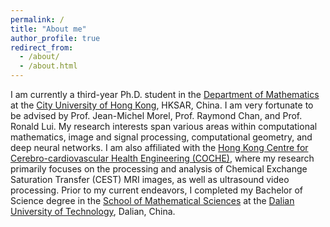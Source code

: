 ```yaml
---
permalink: /
title: "About me"
author_profile: true
redirect_from: 
  - /about/
  - /about.html
---
```


I am currently a third-year Ph.D. student in the [Department of Mathematics](https://www.cityu.edu.hk/ma/) at the [City University of Hong Kong](https://www.cityu.edu.hk), HKSAR, China. I am very fortunate to be advised by Prof. Jean-Michel Morel, Prof. Raymond Chan, and Prof. Ronald Lui. My research interests span various areas within computational mathematics, image and signal processing, computational geometry, and deep neural networks.
I am also affiliated with the [Hong Kong Centre for Cerebro-cardiovascular Health Engineering (COCHE)](https://www.hkcoche.org), where my research primarily focuses on the processing and analysis of Chemical Exchange Saturation Transfer (CEST) MRI images, as well as ultrasound video processing. Prior to my current endeavors, I completed my Bachelor of Science degree in the [School of Mathematical Sciences](http://math.dlut.edu.cn) at the [Dalian University of Technology](https://www.dlut.edu.cn), Dalian, China.
